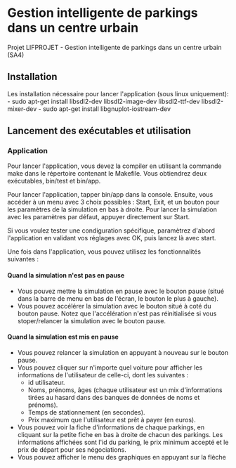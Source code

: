# Gestion intelligente de parkings dans un centre urbain

Projet LIFPROJET - Gestion intelligente de parkings dans un centre urbain (SA4)

## Installation
Les installation nécessaire pour lancer l'application (sous linux uniquement):
    - sudo apt-get install libsdl2-dev libsdl2-image-dev libsdl2-ttf-dev libsdl2-mixer-dev
    - sudo apt-get install libgnuplot-iostream-dev

## Lancement des exécutables et utilisation

### Application
Pour lancer l'application, vous devez la compiler en utilisant la commande make dans le répertoire contenant le Makefile. Vous obtiendrez deux exécutables, bin/test et bin/app.

Pour lancer l'application, tapper bin/app dans la console. Ensuite, vous accéder à un menu avec 3 choix possibles : Start, Exit, et un bouton pour les paramètres de la simulation en  bas à droite. Pour lancer la simulation avec les paramètres par défaut, appuyer directement sur Start. 

Si vous voulez tester une condiguration spécifique, paramètrez d'abord l'application en validant vos réglages avec OK, puis lancez là avec start.

Une fois dans l'application, vous pouvez utilisez les fonctionnalités suivantes :
#### Quand la simulation n'est pas en pause
- Vous pouvez mettre la simulation en pause avec le bouton pause (situé dans la barre de menu en bas de l'écran, le bouton le plus à gauche).
- Vous pouvez accélérer la simulation avec le bouton situé à coté du bouton pause. Notez que l'accélération n'est pas réinitialisée si vous stoper/relancer la simulation avec le bouton pause.

#### Quand la simulation est mis en pause
- Vous pouvez relancer la simulation en appuyant à nouveau sur le bouton pause.
- Vous pouvez cliquer sur n'importe quel voiture pour afficher les informations de l'utilisateur de celle-ci, dont les suivantes :
    - id utilisateur.
    - Noms, prénoms, âges (chaque utilisateur est un mix d'informations tirées au hasard dans des banques de données de noms et prénoms).
    - Temps de stationnement (en secondes).
    - Prix maximum que l'utilisateur est prêt à payer (en euros).
- Vous pouvez voir la fiche d'informations de chaque parkings, en cliquant sur la petite fiche en bas à droite de chacun des parkings. Les informations affichées sont l'id du parking, le prix minimum accepté et le prix de départ pour ses négociations.
- Vous pouvez afficher le menu des graphiques en appuyant sur la flèche 


